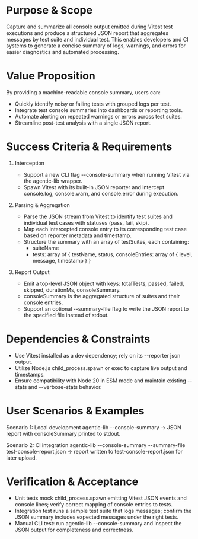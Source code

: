 # Purpose & Scope

Capture and summarize all console output emitted during Vitest test executions and produce a structured JSON report that aggregates messages by test suite and individual test. This enables developers and CI systems to generate a concise summary of logs, warnings, and errors for easier diagnostics and automated processing.

# Value Proposition

By providing a machine-readable console summary, users can:

- Quickly identify noisy or failing tests with grouped logs per test.
- Integrate test console summaries into dashboards or reporting tools.
- Automate alerting on repeated warnings or errors across test suites.
- Streamline post-test analysis with a single JSON report.

# Success Criteria & Requirements

1. Interception
   - Support a new CLI flag --console-summary when running Vitest via the agentic-lib wrapper.
   - Spawn Vitest with its built-in JSON reporter and intercept console.log, console.warn, and console.error during execution.

2. Parsing & Aggregation
   - Parse the JSON stream from Vitest to identify test suites and individual test cases with statuses (pass, fail, skip).
   - Map each intercepted console entry to its corresponding test case based on reporter metadata and timestamp.
   - Structure the summary with an array of testSuites, each containing:
     - suiteName
     - tests: array of { testName, status, consoleEntries: array of { level, message, timestamp } }

3. Report Output
   - Emit a top-level JSON object with keys: totalTests, passed, failed, skipped, durationMs, consoleSummary.
   - consoleSummary is the aggregated structure of suites and their console entries.
   - Support an optional --summary-file <path> flag to write the JSON report to the specified file instead of stdout.

# Dependencies & Constraints

- Use Vitest installed as a dev dependency; rely on its --reporter json output.
- Utilize Node.js child_process.spawn or exec to capture live output and timestamps.
- Ensure compatibility with Node 20 in ESM mode and maintain existing --stats and --verbose-stats behavior.

# User Scenarios & Examples

Scenario 1: Local development
  agentic-lib --console-summary
  -> JSON report with consoleSummary printed to stdout.

Scenario 2: CI integration
  agentic-lib --console-summary --summary-file test-console-report.json
  -> report written to test-console-report.json for later upload.

# Verification & Acceptance

- Unit tests mock child_process.spawn emitting Vitest JSON events and console lines; verify correct mapping of console entries to tests.
- Integration test runs a sample test suite that logs messages; confirm the JSON summary includes expected messages under the right tests.
- Manual CLI test: run agentic-lib --console-summary and inspect the JSON output for completeness and correctness.